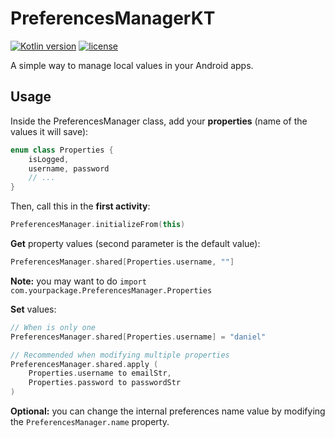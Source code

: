 # PreferencesManagerKT

[![Kotlin version](https://img.shields.io/badge/Kotlin-1.2-brightgreen.svg)](https://kotlinlang.org/)
[![license](https://img.shields.io/badge/license-MIT-blue.svg)](https://github.com/illescasDaniel/PreferencesManager/blob/master/LICENSE)

A simple way to manage local values in your Android apps.

Usage
-----

Inside the PreferencesManager class, add your **properties** (name of the values it will save):

```kotlin
enum class Properties {
    isLogged,
    username, password
    // ...
}
```

Then, call this in the **first activity**:

```kotlin
PreferencesManager.initializeFrom(this)
```

**Get** property values (second parameter is the default value):

```Kotlin
PreferencesManager.shared[Properties.username, ""]
```

**Note:** you may want to do `import com.yourpackage.PreferencesManager.Properties`

**Set** values:

```kotlin
// When is only one
PreferencesManager.shared[Properties.username] = "daniel"

// Recommended when modifying multiple properties
PreferencesManager.shared.apply (
    Properties.username to emailStr,
    Properties.password to passwordStr
)
```
**Optional:** you can change the internal preferences name value by modifying the `PreferencesManager.name` property.